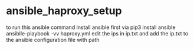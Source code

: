 # ansible_haproxy_setup
to run this ansible command  install ansible first via 
pip3 install ansible
ansiblle-playbook -vv haproxy.yml
edit the ips in ip.txt and add the ip.txt to the ansible configuration file with path
